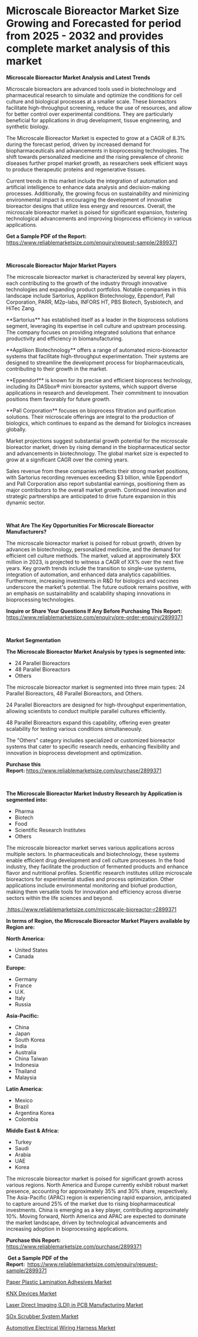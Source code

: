 <p><h1>Microscale Bioreactor Market Size Growing and Forecasted for period from 2025 - 2032 and provides complete market analysis of this market</h1></p><p><strong>Microscale Bioreactor Market Analysis and Latest Trends</strong></p>
<p><p>Microscale bioreactors are advanced tools used in biotechnology and pharmaceutical research to simulate and optimize the conditions for cell culture and biological processes at a smaller scale. These bioreactors facilitate high-throughput screening, reduce the use of resources, and allow for better control over experimental conditions. They are particularly beneficial for applications in drug development, tissue engineering, and synthetic biology.</p><p>The Microscale Bioreactor Market is expected to grow at a CAGR of 8.3% during the forecast period, driven by increased demand for biopharmaceuticals and advancements in bioprocessing technologies. The shift towards personalized medicine and the rising prevalence of chronic diseases further propel market growth, as researchers seek efficient ways to produce therapeutic proteins and regenerative tissues. </p><p>Current trends in this market include the integration of automation and artificial intelligence to enhance data analysis and decision-making processes. Additionally, the growing focus on sustainability and minimizing environmental impact is encouraging the development of innovative bioreactor designs that utilize less energy and resources. Overall, the microscale bioreactor market is poised for significant expansion, fostering technological advancements and improving bioprocess efficiency in various applications.</p></p>
<p><strong>Get a Sample PDF of the Report:&nbsp;</strong> <a href="https://www.reliablemarketsize.com/enquiry/request-sample/2899371?utm_campaign=2115&utm_medium=2&utm_source=Github&utm_content=ia&utm_term=15032025&utm_id=microscale-bioreactor">https://www.reliablemarketsize.com/enquiry/request-sample/2899371</a></p>
<p>&nbsp;</p>
<p><strong>Microscale Bioreactor Major Market Players</strong></p>
<p><p>The microscale bioreactor market is characterized by several key players, each contributing to the growth of the industry through innovative technologies and expanding product portfolios. Notable companies in this landscape include Sartorius, Applikon Biotechnology, Eppendorf, Pall Corporation, PARR, M2p-labs, INFORS HT, PBS Biotech, Sysbiotech, and HiTec Zang.</p><p>**Sartorius** has established itself as a leader in the bioprocess solutions segment, leveraging its expertise in cell culture and upstream processing. The company focuses on providing integrated solutions that enhance productivity and efficiency in biomanufacturing.</p><p>**Applikon Biotechnology** offers a range of automated micro-bioreactor systems that facilitate high-throughput experimentation. Their systems are designed to streamline the development process for biopharmaceuticals, contributing to their growth in the market.</p><p>**Eppendorf** is known for its precise and efficient bioprocess technology, including its DASbox® mini bioreactor systems, which support diverse applications in research and development. Their commitment to innovation positions them favorably for future growth.</p><p>**Pall Corporation** focuses on bioprocess filtration and purification solutions. Their microscale offerings are integral to the production of biologics, which continues to expand as the demand for biologics increases globally.</p><p>Market projections suggest substantial growth potential for the microscale bioreactor market, driven by rising demand in the biopharmaceutical sector and advancements in biotechnology. The global market size is expected to grow at a significant CAGR over the coming years.</p><p>Sales revenue from these companies reflects their strong market positions, with Sartorius recording revenues exceeding $3 billion, while Eppendorf and Pall Corporation also report substantial earnings, positioning them as major contributors to the overall market growth. Continued innovation and strategic partnerships are anticipated to drive future expansion in this dynamic sector.</p></p>
<p>&nbsp;</p>
<p><strong>What Are The Key Opportunities For Microscale Bioreactor Manufacturers?</strong></p>
<p><p>The microscale bioreactor market is poised for robust growth, driven by advances in biotechnology, personalized medicine, and the demand for efficient cell culture methods. The market, valued at approximately $XX million in 2023, is projected to witness a CAGR of XX% over the next five years. Key growth trends include the transition to single-use systems, integration of automation, and enhanced data analytics capabilities. Furthermore, increasing investments in R&D for biologics and vaccines underscore the market's potential. The future outlook remains positive, with an emphasis on sustainability and scalability shaping innovations in bioprocessing technologies.</p></p>
<p><strong>Inquire or Share Your Questions If Any Before Purchasing This Report:</strong> <a href="https://www.reliablemarketsize.com/enquiry/pre-order-enquiry/2899371?utm_campaign=2115&utm_medium=2&utm_source=Github&utm_content=ia&utm_term=15032025&utm_id=microscale-bioreactor">https://www.reliablemarketsize.com/enquiry/pre-order-enquiry/2899371</a></p>
<p>&nbsp;</p>
<p><strong>Market Segmentation</strong></p>
<p><strong>The Microscale Bioreactor Market Analysis by types is segmented into:</strong></p>
<p><ul><li>24 Parallel Bioreactors</li><li>48 Parallel Bioreactors</li><li>Others</li></ul></p>
<p><p>The microscale bioreactor market is segmented into three main types: 24 Parallel Bioreactors, 48 Parallel Bioreactors, and Others. </p><p>24 Parallel Bioreactors are designed for high-throughput experimentation, allowing scientists to conduct multiple parallel cultures efficiently. </p><p>48 Parallel Bioreactors expand this capability, offering even greater scalability for testing various conditions simultaneously. </p><p>The "Others" category includes specialized or customized bioreactor systems that cater to specific research needs, enhancing flexibility and innovation in bioprocess development and optimization.</p></p>
<p><strong>Purchase this Report:&nbsp;</strong><a href="https://www.reliablemarketsize.com/purchase/2899371?utm_campaign=2115&utm_medium=2&utm_source=Github&utm_content=ia&utm_term=15032025&utm_id=microscale-bioreactor">https://www.reliablemarketsize.com/purchase/2899371</a></p>
<p>&nbsp;</p>
<p><strong>The Microscale Bioreactor Market Industry Research by Application is segmented into:</strong></p>
<p><ul><li>Pharma</li><li>Biotech</li><li>Food</li><li>Scientific Research Institutes</li><li>Others</li></ul></p>
<p><p>The microscale bioreactor market serves various applications across multiple sectors. In pharmaceuticals and biotechnology, these systems enable efficient drug development and cell culture processes. In the food industry, they facilitate the production of fermented products and enhance flavor and nutritional profiles. Scientific research institutes utilize microscale bioreactors for experimental studies and process optimization. Other applications include environmental monitoring and biofuel production, making them versatile tools for innovation and efficiency across diverse sectors within the life sciences and beyond.</p></p>
<p><a href="https://www.reliablemarketsize.com/microscale-bioreactor-r2899371?utm_campaign=2115&utm_medium=2&utm_source=Github&utm_content=ia&utm_term=15032025&utm_id=microscale-bioreactor">&nbsp;https://www.reliablemarketsize.com/microscale-bioreactor-r2899371</a></p>
<p><strong>In terms of Region, the Microscale Bioreactor Market Players available by Region are:</strong></p>
<p>
    <p> <strong> North America: </strong>
        <ul>
            <li>United States</li>
            <li>Canada</li>
        </ul>
        </p> 
    <p> <strong> Europe: </strong>
        <ul>
            <li>Germany</li>
            <li>France</li>
            <li>U.K.</li>
            <li>Italy</li>
            <li>Russia</li>
        </ul>
        </p> 
    <p> <strong> Asia-Pacific: </strong>
        <ul>
            <li>China</li>
            <li>Japan</li>
            <li>South Korea</li>
            <li>India</li>
            <li>Australia</li>
            <li>China Taiwan</li>
            <li>Indonesia</li>
            <li>Thailand</li>
            <li>Malaysia</li>
        </ul>
        </p> 
    <p> <strong> Latin America: </strong>
        <ul>
            <li>Mexico</li>
            <li>Brazil</li>
            <li>Argentina Korea</li>
            <li>Colombia</li>
        </ul>
        </p> 
    <p> <strong> Middle East & Africa: </strong>
        <ul>
            <li>Turkey</li>
            <li>Saudi</li>
            <li>Arabia</li>
            <li>UAE</li>
            <li>Korea</li>
        </ul>
    </p>
    </p>
<p><p>The microscale bioreactor market is poised for significant growth across various regions. North America and Europe currently exhibit robust market presence, accounting for approximately 35% and 30% share, respectively. The Asia-Pacific (APAC) region is experiencing rapid expansion, anticipated to capture around 25% of the market due to rising biopharmaceutical investments. China is emerging as a key player, contributing approximately 10%. Moving forward, North America and APAC are expected to dominate the market landscape, driven by technological advancements and increasing adoption in bioprocessing applications.</p></p>
<p><strong>Purchase this Report: </strong><a href="https://www.reliablemarketsize.com/purchase/2899371?utm_campaign=2115&utm_medium=2&utm_source=Github&utm_content=ia&utm_term=15032025&utm_id=microscale-bioreactor">https://www.reliablemarketsize.com/purchase/2899371</a></p>
<p>&nbsp;<strong>Get a Sample PDF of the Report:&nbsp;&nbsp;</strong><a href="https://www.reliablemarketsize.com/enquiry/request-sample/2899371?utm_campaign=2115&utm_medium=2&utm_source=Github&utm_content=ia&utm_term=15032025&utm_id=microscale-bioreactor">https://www.reliablemarketsize.com/enquiry/request-sample/2899371</a></p>
<p><strong></strong></p>
<p><p><a href="https://github.com/waackheidtn5/Market-Research-Report-List-1/blob/main/paper-plastic-lamination-adhesives-market.md?utm_campaign=2115&utm_medium=2&utm_source=Github&utm_content=ia&utm_term=15032025&utm_id=microscale-bioreactor">Paper Plastic Lamination Adhesives Market</a></p><p><a href="https://github.com/laroybarrize/Market-Research-Report-List-1/blob/main/knx-devices-market.md?utm_campaign=2115&utm_medium=2&utm_source=Github&utm_content=ia&utm_term=15032025&utm_id=microscale-bioreactor">KNX Devices Market</a></p><p><a href="https://github.com/melascalbirp/Market-Research-Report-List-1/blob/main/laser-direct-imaging-ldi-in-pcb-manufacturing-market.md?utm_campaign=2115&utm_medium=2&utm_source=Github&utm_content=ia&utm_term=15032025&utm_id=microscale-bioreactor">Laser Direct Imaging (LDI) in PCB Manufacturing Market</a></p><p><a href="https://github.com/guzmabugbyf1/Market-Research-Report-List-1/blob/main/sox-scrubber-system-market.md?utm_campaign=2115&utm_medium=2&utm_source=Github&utm_content=ia&utm_term=15032025&utm_id=microscale-bioreactor">SOx Scrubber System Market</a></p><p><a href="https://github.com/lazregaartun/Market-Research-Report-List-1/blob/main/automotive-electrical-wiring-harness-market.md?utm_campaign=2115&utm_medium=2&utm_source=Github&utm_content=ia&utm_term=15032025&utm_id=microscale-bioreactor">Automotive Electrical Wiring Harness Market</a></p></p>